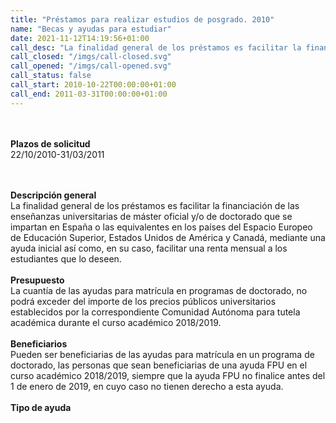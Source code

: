 ```yaml
---
title: "Préstamos para realizar estudios de posgrado. 2010"
name: "Becas y ayudas para estudiar"
date: 2021-11-12T14:19:56+01:00
call_desc: "La finalidad general de los préstamos es facilitar la financiación de las enseñanzas universitarias de máster oficial ..."
call_closed: "/imgs/call-closed.svg"
call_opened: "/imgs/call-opened.svg"
call_status: false
call_start: 2010-10-22T00:00:00+01:00
call_end: 2011-03-31T00:00:00+01:00
---
```

<br><br><b>Plazos de solicitud</b><br>
22/10/2010-31/03/2011 

<br><br><b>Descripción general</b><br>
La finalidad general de los préstamos es facilitar la financiación de las enseñanzas universitarias de máster oficial y/o de doctorado que se impartan en España o las equivalentes en los países del Espacio Europeo de Educación Superior, Estados Unidos de América y Canadá, mediante una ayuda inicial así como, en su caso, facilitar una renta mensual a los estudiantes que lo deseen.
<br><br><b>Presupuesto</b><br> 
La cuantía de las ayudas para matrícula en programas de doctorado, no podrá exceder del importe de los precios públicos universitarios establecidos por la correspondiente Comunidad Autónoma para tutela académica durante el curso académico 2018/2019.
<br><br><b>Beneficiarios</b><br> 
Pueden ser beneficiarias de las ayudas para matrícula en un programa de doctorado, las personas que sean beneficiarias de una ayuda FPU en el curso académico 2018/2019, siempre que la ayuda FPU no finalice antes del 1 de enero de 2019, en cuyo caso no tienen derecho a esta ayuda.
<br><br><b>Tipo de ayuda</b><br> 

